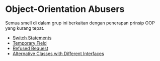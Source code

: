 # Object-Orientation Abusers

Semua smell di dalam grup ini berkaitan dengan penerapan prinsip OOP yang kurang tepat.

- [Switch Statements](switch-statements/)
- [Temporary Field](temporary-field/)
- [Refused Bequest](refused-bequest/)
- [Alternative Classes with Different Interfaces](alternative-classes/)